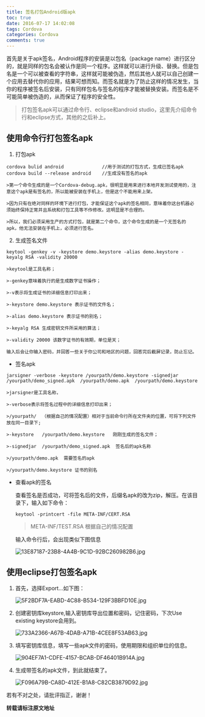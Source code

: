 ```yaml
---
title: 签名打包Android版apk
toc: true
date: 2016-07-17 14:02:08
tags: Cordova
categories: Cordova
comments: true
---
```


首先是关于apk签名，Android程序的安装是以包名（package name）进行区分的，就是同样的包名会被认作是同一个程序。这样就可以进行升级、替换。但是包名是一个可以被查看的字符串，这样就可能被伪造，然后其他人就可以自己创建一个应用去替代你的应用，结果可想而知。而签名就是为了防止这样的情况发生，当你的程序被签名后安装，只有同样包名与签名的程序才能被替换安装。而签名是不可能简单被伪造的，从而保证了程序的安全性。
<!-- more -->

>打包签名apk可以通过命令行、eclipse和android studio，这里先介绍命令行和eclipse方式，其他的之后补上。


## 使用命令行打包签名apk

1. 打包apk

```shell
cordova bulid android              //用于测试的打包方式，生成已签名apk
cordova build --release android    //生成没有签名的apk
```

	>第一个命令生成的是一个Cordova-debug.apk，很明显是用来进行本地开发测试使用的，注意这个apk是有签名的，所以能被安装在手机上，但是这个不能用来上架。

	>因为只有在绝对同样的环境下进行打包，才能保证这个apk的签名相同，意味着你这台机器必须始终保持正常并且系统和打包工具等不作修改。这明显是不合理的。

	>所以，我们必须采用生产的方式打包，就是第二个命令，这个命令生成的是一个无签名的apk，他无法安装在手机上，必须进行签名。

2. 生成签名文件

```shell
keytool -genkey -v -keystore demo.keystore -alias demo.keystore -keyalg RSA -validity 20000
```

	>keytool是工具名称；

	>-genkey意味着执行的是生成数字证书操作；

	>-v表示将生成证书的详细信息打印出来；

	>-keystore demo.keystore 表示证书的文件名；

	>-alias demo.keystore 表示证书的别名；

	>-keyalg RSA 生成密钥文件所采用的算法；

	>-validity 20000 该数字证书的有效期，单位是天；

	输入后会让你输入密码，并回答一些关于你公司和地区的问题，回答完后截屏记录，防止忘记。

- 签名apk

```shell
jarsigner -verbose -keystore /yourpath/demo.keystore -signedjar /yourpath/demo_signed.apk  /yourpath/demo.apk  /yourpath/demo.keystore
```
	>jarsigner是工具名称，

	>-verbose表示将签名过程中的详细信息打印出来；

	>/yourpath/  （根据自己的情况配置）相对于当前命令行所在文件夹的位置，可将下列文件放在同一目录下;

	>-keystore   /yourpath/demo.keystore   刚刚生成的签名文件；

	>-signedjar  /yourpath/demo_signed.apk  签名后的apk名称

	>/yourpath/demo.apk  需要签名的apk

	>/yourpath/demo.keystore 证书的别名


- 查看apk的签名

	查看签名是否成功，可将签名后的文件，后缀名apk的改为zip，解压。在该目录下，输入如下命令：
	```shell
	keytool -printcert -file META-INF/CERT.RSA
	```

	>META-INF/TEST.RSA   根据自己的情况配置

	输入命令行后，会出现类似下图信息

	![13E87187-23B8-4A4B-9C1D-92BC260982B6.jpg](http://ww1.sinaimg.in/large/72f96cbagw1f6d81otra6j214203ymz4.jpg)



## 使用eclipse打包签名apk

1. 首先，选择Export...如下图：

	![5F2BDF7A-EABD-4C88-B534-129F3BBFD10E.jpg](http://ww1.sinaimg.in/large/72f96cbagw1f6d83mf0ynj20el0bk3zt.jpg)

2. 创建密钥库keystore,输入密钥库导出位置和密码，记住密码，下次Use existing keystore会用到。

	![733A2366-A67B-4DAB-A71B-4CEE8F53AB63.jpg](http://ww1.sinaimg.in/large/72f96cbagw1f6d8407cj9j20eh0f7q44.jpg)

3. 填写密钥库信息，填写一些apk文件的密码，使用期限和组织单位的信息。

	![904EF7A1-CDFE-4157-BCAB-DF46401B914A.jpg](http://ww3.sinaimg.in/large/72f96cbagw1f6d84a3idij20ei0f90ug.jpg)

4. 生成带签名的apk文件，到此就结束了。

	![F096A79B-CA8D-412E-B1A8-C82CB3879D92.jpg](http://ww4.sinaimg.in/large/72f96cbagw1f6d855j9p2j20eh0f6dgx.jpg)

若有不对之处，请批评指正，谢谢！

**转载请标注原文地址**                           

